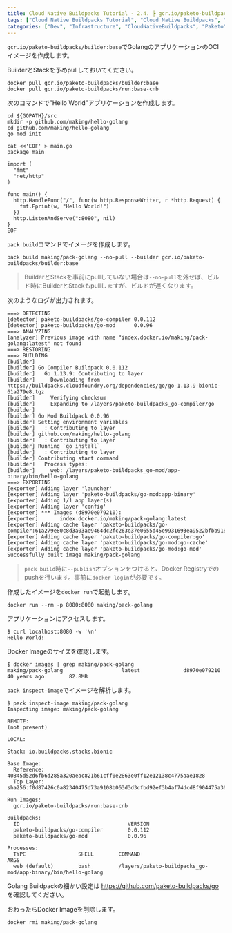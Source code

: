 ```yaml
---
title: Cloud Native Buildpacks Tutorial - 2.4. ┝ gcr.io/paketo-buildpacks/builder:base BuilderでGolangアプリのOCIイメージを作成
tags: ["Cloud Native Buildpacks Tutorial", "Cloud Native Buildpacks", "Paketo", "Series"]
categories: ["Dev", "Infrastructure", "CloudNativeBuildpacks", "Paketo"]
---
```


`gcr.io/paketo-buildpacks/builder:base`でGolangのアプリケーションのOCIイメージを作成します。

BuilderとStackを予めpullしておいてください。

```
docker pull gcr.io/paketo-buildpacks/builder:base
docker pull gcr.io/paketo-buildpacks/run:base-cnb
```

次のコマンドで"Hello World"アプリケーションを作成します。

```
cd ${GOPATH}/src
mkdir -p github.com/making/hello-golang
cd github.com/making/hello-golang
go mod init

cat <<'EOF' > main.go
package main

import (
  "fmt"
  "net/http"
)

func main() {
  http.HandleFunc("/", func(w http.ResponseWriter, r *http.Request) {
    fmt.Fprint(w, "Hello World!")
  })
  http.ListenAndServe(":8080", nil)
}
EOF
```

`pack build`コマンドでイメージを作成します。

```
pack build making/pack-golang --no-pull --builder gcr.io/paketo-buildpacks/builder:base
```

> BuilderとStackを事前にpullしていない場合は`--no-pull`を外せば、ビルド時にBuilderとStackもpullしますが、ビルドが遅くなります。

次のようなログが出力されます。

```
===> DETECTING
[detector] paketo-buildpacks/go-compiler 0.0.112
[detector] paketo-buildpacks/go-mod      0.0.96
===> ANALYZING
[analyzer] Previous image with name "index.docker.io/making/pack-golang:latest" not found
===> RESTORING
===> BUILDING
[builder] 
[builder] Go Compiler Buildpack 0.0.112
[builder]   Go 1.13.9: Contributing to layer
[builder]     Downloading from https://buildpacks.cloudfoundry.org/dependencies/go/go-1.13.9-bionic-61a279e8.tgz
[builder]     Verifying checksum
[builder]     Expanding to /layers/paketo-buildpacks_go-compiler/go
[builder] 
[builder] Go Mod Buildpack 0.0.96
[builder] Setting environment variables
[builder]   : Contributing to layer
[builder] github.com/making/hello-golang
[builder]   : Contributing to layer
[builder] Running `go install`
[builder]   : Contributing to layer
[builder] Contributing start command
[builder]   Process types:
[builder]     web: /layers/paketo-buildpacks_go-mod/app-binary/bin/hello-golang
===> EXPORTING
[exporter] Adding layer 'launcher'
[exporter] Adding layer 'paketo-buildpacks/go-mod:app-binary'
[exporter] Adding 1/1 app layer(s)
[exporter] Adding layer 'config'
[exporter] *** Images (d8970e079210):
[exporter]       index.docker.io/making/pack-golang:latest
[exporter] Adding cache layer 'paketo-buildpacks/go-compiler:61a279e80c8d3a03ae9464dc2fc263e37e0655d45e9931693ea9522bfbb91847'
[exporter] Adding cache layer 'paketo-buildpacks/go-compiler:go'
[exporter] Adding cache layer 'paketo-buildpacks/go-mod:go-cache'
[exporter] Adding cache layer 'paketo-buildpacks/go-mod:go-mod'
Successfully built image making/pack-golang
```

> `pack build`時に`--publish`オプションをつけると、Docker Registryでのpushを行います。事前に`docker login`が必要です。

作成したイメージを`docker run`で起動します。

```
docker run --rm -p 8080:8080 making/pack-golang
```

アプリケーションにアクセスします。

```
$ curl localhost:8080 -w '\n'
Hello World!
```

Docker Imageのサイズを確認します。

```
$ docker images | grep making/pack-golang
making/pack-golang                   latest              d8970e079210        40 years ago        82.8MB
```

`pack inspect-image`でイメージを解析します。

```
$ pack inspect-image making/pack-golang
Inspecting image: making/pack-golang

REMOTE:
(not present)

LOCAL:

Stack: io.buildpacks.stacks.bionic

Base Image:
  Reference: 40845d52d6fb6d285a320aeac821b61cff0e2863e0ff12e12138c4775aae1828
  Top Layer: sha256:f0d87426c0a82340475d73a9108b063d3d3cfbd92ef3b4af74dcd8f904475a36

Run Images:
  gcr.io/paketo-buildpacks/run:base-cnb

Buildpacks:
  ID                                   VERSION
  paketo-buildpacks/go-compiler        0.0.112
  paketo-buildpacks/go-mod             0.0.96

Processes:
  TYPE                 SHELL        COMMAND                                                             ARGS
  web (default)        bash         /layers/paketo-buildpacks_go-mod/app-binary/bin/hello-golang    
```

Golang Buildpackの細かい設定は
https://github.com/paketo-buildpacks/go
を確認してください。

おわったらDocker Imageを削除します。

```
docker rmi making/pack-golang
```